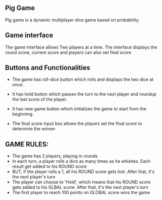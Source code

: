 ## Pig Game
Pig game is a dynamic multiplayer dice game based on probability. 

## Game interface
The game interface allows Two players at a time.
The interface displays the round score, current score and players can also set final score

## Buttons and Functionalities
- The game has roll-dice button which rolls and displays the two dice at once.
- It has hold button which passes the turn to the next player and roundup the last score of the player.
- It has new game button which initializes the game to start from the beginning.

- The final score input box allows the players set the final score to determine the winner


## GAME RULES:

- The game has 2 players, playing in rounds
- In each turn, a player rolls a dice as many times as he whishes. Each result get added to his ROUND score
- BUT, if the player rolls a 1, all his ROUND score gets lost. After that, it's the next player's turn
- The player can choose to 'Hold', which means that his ROUND score gets added to his GLBAL score. After that, it's the next player's turn
- The first player to reach 100 points on GLOBAL score wins the game

